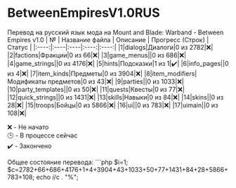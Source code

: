 # BetweenEmpiresV1.0RUS
Перевод на русский язык мода на Mount and Blade: Warband - Between Empires v1.0
| № | Название файла | Описание | Прогресс (Строк) | Статус |
|:----:|:----|:----|:----:|:----:|
|1|dialogs|Диалоги|0 из 2782|:x:|
|2|factions|Фракции|0 из 66|:x:|
|3|game_menus||0 из 686|:x:|
|4|game_strings||0 из 4176|:x:|
|5|hints|Подсказки|1 из 1|:heavy_check_mark:|
|6|info_pages||0 из 4|:x:|
|7|item_kinds|Предметы|0 из 3904|:x:|
|8|item_modifiers|Модификаты предметов|0 из 43|:x:|
|9|parties||0 из 1033|:x:|
|10|party_templates||0 из 50|:x:|
|11|quests|Квесты|0 из 77|:x:|
|12|quick_strings||0 из 1431|:x:|
|13|skills|Навыки|0 из 84|:x:|
|14|skins||0 из 28|:x:|
|15|troops|Бойцы|0 из 5866|:x:|
|16|ui||0 из 783|:x:|
|17|uimain||0 из 108|:x:|

:x: - Не начато <br>
:clock3: - В процессе сейчас <br>
:heavy_check_mark: - Закончено <br>

Общее состояние перевода: ```php 
$i=1; $c=2782+66+686+4176+1+4+3904+43+1033+50+77+1431+84+28+5866+783+108; echo $i/$c . "%"; 
```